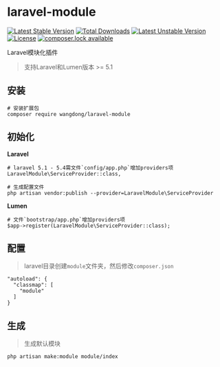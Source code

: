 # laravel-module

[![Latest Stable Version](https://poser.pugx.org/wangdong/laravel-module/version)](https://packagist.org/packages/wangdong/laravel-module)
[![Total Downloads](https://poser.pugx.org/wangdong/laravel-module/downloads)](https://packagist.org/packages/wangdong/laravel-module)
[![Latest Unstable Version](https://poser.pugx.org/wangdong/laravel-module/v/unstable)](//packagist.org/packages/wangdong/laravel-module)
[![License](https://poser.pugx.org/wangdong/laravel-module/license)](https://packagist.org/packages/wangdong/laravel-module)
[![composer.lock available](https://poser.pugx.org/wangdong/laravel-module/composerlock)](https://packagist.org/packages/wangdong/laravel-module)

Laravel模块化插件

> 支持Laravel和Lumen版本 >= 5.1

## 安装
```
# 安装扩展包
composer require wangdong/laravel-module
```

## 初始化

**Laravel**
```
# laravel 5.1 - 5.4需文件`config/app.php`增加providers项
LaravelModule\ServiceProvider::class,

# 生成配置文件
php artisan vendor:publish --provider=LaravelModule\ServiceProvider
```

**Lumen**
```
# 文件`bootstrap/app.php`增加providers项
$app->register(LaravelModule\ServiceProvider::class);
```

## 配置

> laravel目录创建`module`文件夹，然后修改`composer.json`

```
"autoload": {
  "classmap": [
    "module"
  ]
}
```

## 生成

> 生成默认模块

```
php artisan make:module module/index
```
